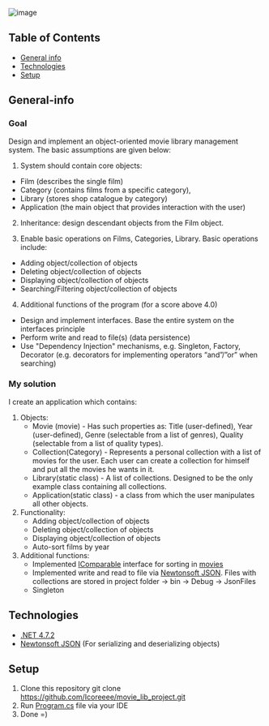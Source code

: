 ![image](https://user-images.githubusercontent.com/61603558/216688737-effb995c-5aa3-4685-a001-3b17a487c89a.png)

## Table of Contents
* [General info](#general-info)
* [Technologies](#technologies)
* [Setup](#setup)

## General-info

### Goal
Design and implement an object-oriented movie library management system. The basic assumptions are given below:
1. System should contain core objects:
* Film (describes the single film)
* Category (contains films from a specific category),
* Library (stores shop catalogue by category)
* Application (the main object that provides interaction with the user)

2. Inheritance: design descendant objects from the Film object.

3. Enable basic operations on Films, Categories, Library.  Basic operations include:
* Adding object/collection of objects
* Deleting object/collection of objects
* Displaying object/collection of objects
* Searching/Filtering object/collection of objects

4. Additional functions of the program (for a score above 4.0)
* Design and implement interfaces. Base the entire system on the interfaces principle
* Perform write and read to file(s) (data persistence)
* Use "Dependency Injection" mechanisms, e.g. Singleton, Factory, Decorator (e.g. decorators for implementing operators “and”/”or” when searching)

### My solution
I create an application which contains:
1. Objects:
   * Movie (movie) - Has such properties as: Title (user-defined), Year (user-defined), Genre (selectable from a list of genres), Quality (selectable from a list of quality types).
   * Collection(Category) - Represents a personal collection with a list of movies for the user. Each user can create a collection for himself and put all the movies he wants in it.
   * Library(static class) - A list of collections. Designed to be the only example class containing all collections.
   * Application(static class) - a class from which the user manipulates all other objects.
2. Functionality:
   * Adding object/collection of objects
   * Deleting object/collection of objects
   * Displaying object/collection of objects
   * Auto-sort films by year
3. Additional functions:
   * Implemented [IComparable](https://learn.microsoft.com/en-us/dotnet/api/system.icomparable-1?view=net-7.0) interface for sorting in [movies](https://github.com/Icoreeee/movie_lib_project/blob/master/movie_lib/Movie.cs)
   * Implemented write and read to file via [Newtonsoft JSON](https://www.newtonsoft.com/json). Files with collections are stored in project folder -> bin -> Debug -> JsonFiles
   * Singleton

## Technologies
* [.NET 4.7.2](https://dotnet.microsoft.com/en-us/download/dotnet-framework/net472)
* [Newtonsoft JSON](https://www.newtonsoft.com/json) (For serializing and deserializing objects)

## Setup

1. Clone this repository
git clone https://github.com/Icoreeee/movie_lib_project.git
2. Run [Program.cs](https://github.com/Icoreeee/movie_lib_project/blob/master/movie_lib/Program.cs) file via your IDE
3. Done =)
